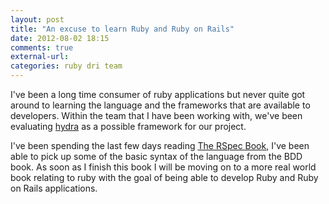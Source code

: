 ```yaml
---
layout: post
title: "An excuse to learn Ruby and Ruby on Rails"
date: 2012-08-02 18:15
comments: true
external-url: 
categories: ruby dri team
---
```


I've been a long time consumer of ruby applications but never quite
got around to learning the language and the frameworks that are
available to developers. Within the team that I have been working
with, we've been evaluating [hydra](http://projecthydra.org) as a
possible framework for our project.

I've been spending the last few days reading
[The RSpec Book](http://pragprog.com/book/achbd/the-rspec-book), I've
been able to pick up some of the basic syntax of the language from the
BDD book. As soon as I finish this book I will be moving on to a more
real world book relating to ruby with the goal of being able to
develop Ruby and Ruby on Rails applications.

